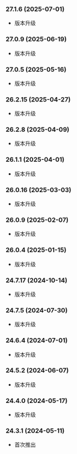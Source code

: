 ### 27.1.6 (2025-07-01)

- 版本升级

### 27.0.9 (2025-06-19)

- 版本升级

### 27.0.5 (2025-05-16)

- 版本升级

### 26.2.15 (2025-04-27)

- 版本升级

### 26.2.8 (2025-04-09)

- 版本升级

### 26.1.1 (2025-04-01)

- 版本升级

### 26.0.16 (2025-03-03)

- 版本升级

### 26.0.9 (2025-02-07)

- 版本升级

### 26.0.4 (2025-01-15)

- 版本升级

### 24.7.17 (2024-10-14)

- 版本升级

### 24.7.5 (2024-07-30)

- 版本升级

### 24.6.4 (2024-07-01)

- 版本升级

### 24.5.2 (2024-06-07)

- 版本升级

### 24.4.0 (2024-05-17)

- 版本升级

### 24.3.1 (2024-05-11)

- 首次推出
